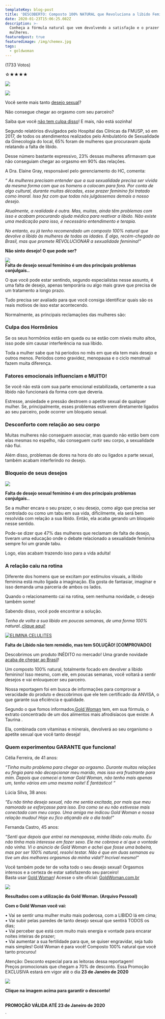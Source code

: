```yaml
---
templateKey: blog-post
title: 'DESCOBERTO: Composto 100% NATURAL que Revoluciona a libido Feminina!'
date: 2020-01-23T15:06:25.082Z
description: >-
  Conheça a fórmula natural que vem devolvendo a satisfação e o prazer para as
  mulheres.
featuredpost: true
featuredimage: /img/chemex.jpg
tags:
  - goldwoman
---
```

(1733 Votos)

☆★★★★

![](http://webnoticias.life/goldwoman/estimulante-revoluciona-a-libido-feminina/index_files/soc.jpg)

[![](http://webnoticias.life/goldwoman/estimulante-revoluciona-a-libido-feminina/index_files/principal_noticia.png)](http://mon.net.br/j74vy?src=sitenet)

Você sente mais tanto [desejo sexual](http://mon.net.br/j74vy?src=sitenet)?

Não consegue chegar ao orgasmo com seu parceiro?

Saiba que você [não tem culpa disso](http://mon.net.br/j74vy?src=sitenet)! E mais, não está sozinha!

Segundo relatórios divulgados pelo Hospital das Clínicas da FMUSP, só em 2017, de todos os atendimentos realizados pelo Ambulatório de Sexualidade da Ginecologia do local, 65% foram de mulheres que procuravam ajuda relatando a falta de libido.

Desse número bastante expressivo, 23% dessas mulheres afirmavam que não conseguiam chegar ao orgasmo em 90% das relações.

A Dra. Elaine Gray, responsável pelo gerenciamento do HC, comenta:

*“ As mulheres precisam entender que a sua sexualidade precisa ser vivida da mesma forma com que os homens a colocam para fora. Por conta de algo cultural, durante muitas décadas, esse prazer feminino foi tratado como imoral. Isso fez com que todas nós julgássemos demais o nosso desejo.*

*Atualmente, a realidade é outra. Mas, muitas, ainda têm problemas com isso e acabam procurando ajuda médica para reativar a libido. Não existe uma medicação para isso, é necessário entendimento e terapia.*

*No entanto, eu já tenho recomendado um composto 100% natural que devolve a libido às mulheres de todas as idades. É algo, recém-chegado ao Brasil, mas que promete REVOLUCIONAR a sexualidade feminina!"*

**Não sinto desejo! O que pode ser?**

[![](http://webnoticias.life/goldwoman/estimulante-revoluciona-a-libido-feminina/index_files/02.png)](http://mon.net.br/j74vy?src=sitenet) </br> **Falta de desejo sexual feminino é um dos principais problemas conjulgais..**

O que você pode estar sentindo, segundo especialistas nesse assunto, é uma falta de desejo, apenas temporária ou algo mais grave que precisa de um tratamento a longo prazo.

Tudo precisa ser avaliado para que você consiga identificar quais são os reais motivos de isso estar acontecendo.

Normalmente, as principais reclamações das mulheres são:

### Culpa dos Hormônios

Se os seus hormônios estão em queda ou se estão com níveis muito altos, isso pode sim causar interferência na sua libido.

Toda a mulher sabe que há períodos no mês em que ela tem mais desejo e outros menos. Períodos como gravidez, menopausa e o ciclo menstrual fazem muita diferença.

### Fatores emocionais influenciam e MUITO!

Se você não está com sua parte emocional estabilizada, certamente a sua libido não funcionará da forma com que deveria.

Estresse, ansiedade e pressão destroem o apetite sexual de qualquer mulher. Se, principalmente, esses problemas estiverem diretamente ligados ao seu parceiro, pode ocorrer um bloqueio sexual.

### Desconforto com relação ao seu corpo

Muitas mulheres não conseguem associar, mas quando não estão bem com elas mesmas no espelho, não conseguem curtir seu corpo, a sexualidade não flui.

Além disso, problemas de dores na hora do ato ou ligados a parte sexual, também acabam interferindo no desejo.

### Bloqueio de seus desejos

[![](http://webnoticias.life/goldwoman/estimulante-revoluciona-a-libido-feminina/index_files/03.png)](http://mon.net.br/j74vy?src=sitenet)

**Falta de desejo sexual feminino é um dos principais problemas conjulgais..**

Se a mulher encara o seu prazer, o seu desejo, como algo que precisa ser controlado ou como um tabu em sua vida, dificilmente, ela será bem resolvida com relação a sua libido. Então, ela acaba gerando um bloqueio nesse sentido.

Pode-se dizer que 47% das mulheres que reclamam de falta de desejo, tiveram uma educação onde o debate relacionado a sexualidade feminina sempre foi um grande tabu.

Logo, elas acabam trazendo isso para a vida adulta!

### A relação caiu na rotina

Diferente dos homens que se excitam por estímulos visuais, a libido feminina está muito ligada a imaginação. Ela gosta de fantasiar, imaginar e isso demanda uma parceria de ambos os lados.

Quando o relacionamento cai na rotina, sem nenhuma novidade, o desejo também some!

Sabendo disso, você pode encontrar a solução.

*Tenha de volta a sua libido em poucas semanas, de uma forma 100% natural..*[clique aqui!](http://mon.net.br/j74vy?src=sitenet)

[![ELIMINA CELULITES](http://webnoticias.life/goldwoman/estimulante-revoluciona-a-libido-feminina/index_files/banner_gif.gif)](http://mon.net.br/j74vy?src=sitenet)

**Falta de Libido não tem remédio, mas tem SOLUÇÃO! \[COMPROVADO]**

Descobrimos um produto INÉDITO no mercado! Uma grande novidade [acaba de chegar ao Brasil](http://mon.net.br/j74vy?src=sitenet)!

Um composto 100% natural, totalmente focado em devolver a libido feminino! Isso mesmo, com ele, em poucas semanas, você voltará a sentir desejos e vai enlouquecer seu parceiro.

Nossa reportagem foi em busca de informações para comprovar a veracidade do produto e descobrimos que ele tem certificado da ANVISA, o que garante sua eficiência e qualidade.

Segundo o que fomos informados,[Gold Woman](http://mon.net.br/j74vy?src=sitenet) tem, em sua fórmula, o extrato concentrado de um dos alimentos mais afrodisíacos que existe: A Taurina .

Ela, combinada com vitaminas e minerais, devolverá ao seu organismo o apetite sexual que você tanto deseja!

### Quem experimentou GARANTE que funciona!

Célia Ferreira, de 41 anos:

*“Tinha muito problema para chegar ao orgasmo. Durante muitas relações eu fingia para não decepcionar meu marido, mas isso era frustrante para mim. Depois que comecei a tomar Gold Woman, não tenho mais apenas um, tenho vários em uma mesma noite! É fantástico! ”*

Lúcia Silva, 38 anos:

*“Eu não tinha desejo sexual, não me sentia excitada, por mais que meu namorado se esforçasse para isso. Era como se eu não estivesse mais conectada com meu corpo. Uma amiga me indicou Gold Woman e nossa relação mudou! Hoje eu fico atiçando ele o dia todo!”*

Fernanda Castro, 45 anos:

*“Senti que depois que entrei na menopausa, minha libido caiu muito. Eu não tinha mais interesse em fazer sexo. Ele me cobrava e aí que a vontade não vinha. Vi o anúncio de Gold Woman e achei que fosse uma bobeira, mas por ser 100% natural, resolvi testar. Não é que em duas semanas eu tive um dos melhores orgasmos da minha vida!? Incrível mesmo!”*

Você também pode ter de volta todo o seu desejo sexual! Orgasmos intensos e a certeza de estar satisfazendo seu parceiro!\
Basta usar [Gold Woman](http://mon.net.br/j74vy?src=sitenet)! Acesse o site oficial: [GoldWoman.com.br](http://mon.net.br/j74vy?src=sitenet)

[![](http://webnoticias.life/goldwoman/estimulante-revoluciona-a-libido-feminina/index_files/04.png)](http://mon.net.br/j74vy?src=sitenet)

**Resultados com a utilização da Gold Woman. (Arquivo Pessoal)**

**Com o Gold Woman você vai:**

• Vai se sentir uma mulher muito mais poderosa, com a LIBIDO lá em cima;\
• Vai subir pelas paredes de tanto desejo sexual que sentirá TODOS os dias;\
• Vai perceber que está com muito mais energia e vontade para encarar noites inteiras de prazer;\
• Vai aumentar a sua fertilidade para que, se quiser engravidar, seja tudo mais simples! Gold Woman é para você! Composto 100% natural que você tanto procurou!

Atenção: Desconto especial para as leitoras dessa reportagem!\
Preços promocionais que chegam a 70% de desconto. Essa Promoção EXCLUSIVA estará em vigor até o dia **23 de Janeiro de 2020**

[![](http://webnoticias.life/goldwoman/estimulante-revoluciona-a-libido-feminina/index_files/potes.png)](http://mon.net.br/j74vy?src=sitenet)

**Clique na imagem acima para garantir o desconto!**

\
**PROMOÇÃO VÁLIDA ATÉ 23 de Janeiro de 2020**

<script>(function(w,d,t,r,u){var f,n,i;w[u]=w[u]||[],f=function(){var o={ti:"15179890"};o.q=w[u],w[u]=new UET(o),w[u].push("pageLoad")},n=d.createElement(t),n.src=r,n.async=1,n.onload=n.onreadystatechange=function(){var s=this.readyState;s&&s!=="loaded"&&s!=="complete"||(f(),n.onload=n.onreadystatechange=null)},i=d.getElementsByTagName(t)[0],i.parentNode.insertBefore(n,i)})(window,document,"script","//bat.bing.com/bat.js","uetq");</script>`
